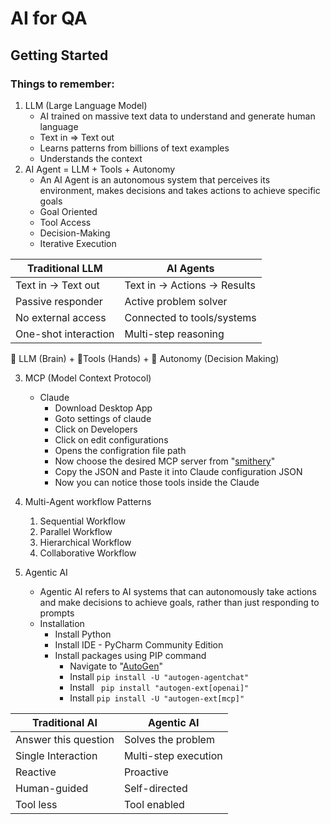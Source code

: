 # AI for QA

## Getting Started

### Things to remember:

1. LLM (Large Language Model)
    - AI trained on massive text data to understand and generate human language
    - Text in => Text out
    - Learns patterns from billions of text examples
    - Understands the context
2. AI Agent = LLM + Tools + Autonomy
    - An AI Agent is an autonomous system that perceives its environment, makes decisions and takes actions to achieve specific goals
    - Goal Oriented
    - Tool Access
    - Decision-Making
    - Iterative Execution

| Traditional LLM      | AI Agents                     |
|----------------------|-------------------------------|
| Text in -> Text out  | Text in -> Actions -> Results |
| Passive responder    | Active problem solver         |
| No external access   | Connected to tools/systems    |
| One-shot interaction | Multi-step reasoning          |

🧠 LLM (Brain) + 🔧Tools (Hands) + 🤖 Autonomy (Decision Making)

3. MCP (Model Context Protocol)
    - Claude
        - Download Desktop App
        - Goto settings of claude
        - Click on Developers
        - Click on edit configurations
        - Opens the configration file path
        - Now choose the desired MCP server from "[smithery](https://smithery.ai/)"
        - Copy the JSON and Paste it into Claude configuration JSON
        - Now you can notice those tools inside the Claude

4. Multi-Agent workflow Patterns
    1. Sequential Workflow
    2. Parallel Workflow
    3. Hierarchical Workflow
    4. Collaborative Workflow

5. Agentic AI
    - Agentic AI refers to AI systems that can autonomously take actions and make decisions to achieve goals, rather than just responding to prompts
    - Installation
      - Install Python
      - Install IDE - PyCharm Community Edition
      - Install packages using PIP command
        - Navigate to "[AutoGen](https://microsoft.github.io/autogen/stable//user-guide/agentchat-user-guide/installation.html)"
        - Install ```pip install -U "autogen-agentchat"```
        - Install ``` pip install "autogen-ext[openai]"```
        - Install ```pip install -U "autogen-ext[mcp]"```


| Traditional AI       | Agentic AI           |
|----------------------|----------------------|
| Answer this question | Solves the problem   |
| Single Interaction   | Multi-step execution |
| Reactive             | Proactive            |
| Human-guided         | Self-directed        |
| Tool less            | Tool enabled         |

